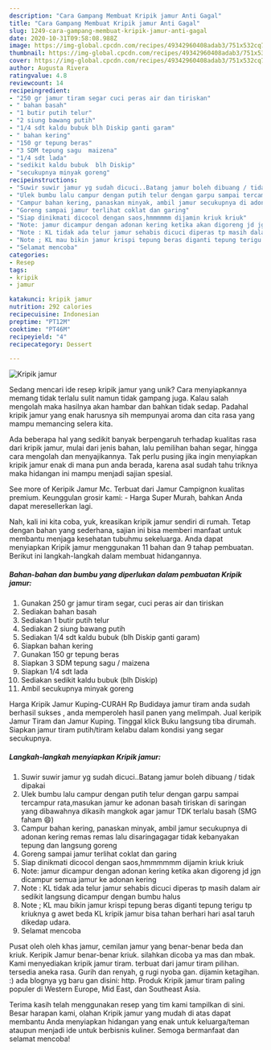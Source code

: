```yaml
---
description: "Cara Gampang Membuat Kripik jamur Anti Gagal"
title: "Cara Gampang Membuat Kripik jamur Anti Gagal"
slug: 1249-cara-gampang-membuat-kripik-jamur-anti-gagal
date: 2020-10-31T09:58:08.988Z
image: https://img-global.cpcdn.com/recipes/49342960408adab3/751x532cq70/kripik-jamur-foto-resep-utama.jpg
thumbnail: https://img-global.cpcdn.com/recipes/49342960408adab3/751x532cq70/kripik-jamur-foto-resep-utama.jpg
cover: https://img-global.cpcdn.com/recipes/49342960408adab3/751x532cq70/kripik-jamur-foto-resep-utama.jpg
author: Augusta Rivera
ratingvalue: 4.8
reviewcount: 14
recipeingredient:
- "250 gr jamur tiram segar cuci peras air dan tiriskan"
- " bahan basah"
- "1 butir putih telur"
- "2 siung bawang putih"
- "1/4 sdt kaldu bubuk blh Diskip ganti garam"
- " bahan kering"
- "150 gr tepung beras"
- "3 SDM tepung sagu  maizena"
- "1/4 sdt lada"
- "sedikit kaldu bubuk  blh Diskip"
- "secukupnya minyak goreng"
recipeinstructions:
- "Suwir suwir jamur yg sudah dicuci..Batang jamur boleh dibuang / tidak dipakai"
- "Ulek bumbu lalu campur dengan putih telur dengan garpu sampai tercampur rata,masukan jamur ke adonan basah tiriskan di saringan yang dibawahnya dikasih mangkok agar jamur TDK terlalu basah (SMG faham 😄)"
- "Campur bahan kering, panaskan minyak, ambil jamur secukupnya di adonan kering remas remas lalu disaringagagar tidak kebanyakan tepung dan langsung goreng"
- "Goreng sampai jamur terlihat coklat dan garing"
- "Siap dinikmati dicocol dengan saos,hmmmmmm dijamin kriuk kriuk"
- "Note: jamur dicampur dengan adonan kering ketika akan digoreng jd jgn dicampur semua jamur ke adonan kering"
- "Note : KL tidak ada telur jamur sehabis dicuci diperas tp masih dalam air sedikit langsung dicampur dengan bumbu halus"
- "Note ; KL mau bikin jamur krispi tepung beras diganti tepung terigu tp kriuknya g awet beda KL kripik jamur bisa tahan berhari hari asal taruh dikedap udara."
- "Selamat mencoba"
categories:
- Resep
tags:
- kripik
- jamur

katakunci: kripik jamur 
nutrition: 292 calories
recipecuisine: Indonesian
preptime: "PT12M"
cooktime: "PT46M"
recipeyield: "4"
recipecategory: Dessert

---
```



![Kripik jamur](https://img-global.cpcdn.com/recipes/49342960408adab3/751x532cq70/kripik-jamur-foto-resep-utama.jpg)

Sedang mencari ide resep kripik jamur yang unik? Cara menyiapkannya memang tidak terlalu sulit namun tidak gampang juga. Kalau salah mengolah maka hasilnya akan hambar dan bahkan tidak sedap. Padahal kripik jamur yang enak harusnya sih mempunyai aroma dan cita rasa yang mampu memancing selera kita.

Ada beberapa hal yang sedikit banyak berpengaruh terhadap kualitas rasa dari kripik jamur, mulai dari jenis bahan, lalu pemilihan bahan segar, hingga cara mengolah dan menyajikannya. Tak perlu pusing jika ingin menyiapkan kripik jamur enak di mana pun anda berada, karena asal sudah tahu triknya maka hidangan ini mampu menjadi sajian spesial.

See more of Keripik Jamur Mc. Terbuat dari Jamur Campignon kualitas premium. Keunggulan grosir kami: - Harga Super Murah, bahkan Anda dapat meresellerkan lagi.


Nah, kali ini kita coba, yuk, kreasikan kripik jamur sendiri di rumah. Tetap dengan bahan yang sederhana, sajian ini bisa memberi manfaat untuk membantu menjaga kesehatan tubuhmu sekeluarga. Anda dapat menyiapkan Kripik jamur menggunakan 11 bahan dan 9 tahap pembuatan. Berikut ini langkah-langkah dalam membuat hidangannya.

<!--inarticleads1-->

##### Bahan-bahan dan bumbu yang diperlukan dalam pembuatan Kripik jamur:

1. Gunakan 250 gr jamur tiram segar, cuci peras air dan tiriskan
1. Sediakan  bahan basah
1. Sediakan 1 butir putih telur
1. Sediakan 2 siung bawang putih
1. Sediakan 1/4 sdt kaldu bubuk (blh Diskip ganti garam)
1. Siapkan  bahan kering
1. Gunakan 150 gr tepung beras
1. Siapkan 3 SDM tepung sagu / maizena
1. Siapkan 1/4 sdt lada
1. Sediakan sedikit kaldu bubuk  (blh Diskip)
1. Ambil secukupnya minyak goreng


Harga Kripik Jamur Kuping-CURAH Rp Budidaya jamur tiram anda sudah berhasil sukses , anda memperoleh hasil panen yang melimpah. Jual keripik Jamur Tiram dan Jamur Kuping. Tinggal klick Buku langsung tiba dirumah. Siapkan jamur tiram putih/tiram kelabu dalam kondisi yang segar secukupnya. 

<!--inarticleads2-->

##### Langkah-langkah menyiapkan Kripik jamur:

1. Suwir suwir jamur yg sudah dicuci..Batang jamur boleh dibuang / tidak dipakai
1. Ulek bumbu lalu campur dengan putih telur dengan garpu sampai tercampur rata,masukan jamur ke adonan basah tiriskan di saringan yang dibawahnya dikasih mangkok agar jamur TDK terlalu basah (SMG faham 😄)
1. Campur bahan kering, panaskan minyak, ambil jamur secukupnya di adonan kering remas remas lalu disaringagagar tidak kebanyakan tepung dan langsung goreng
1. Goreng sampai jamur terlihat coklat dan garing
1. Siap dinikmati dicocol dengan saos,hmmmmmm dijamin kriuk kriuk
1. Note: jamur dicampur dengan adonan kering ketika akan digoreng jd jgn dicampur semua jamur ke adonan kering
1. Note : KL tidak ada telur jamur sehabis dicuci diperas tp masih dalam air sedikit langsung dicampur dengan bumbu halus
1. Note ; KL mau bikin jamur krispi tepung beras diganti tepung terigu tp kriuknya g awet beda KL kripik jamur bisa tahan berhari hari asal taruh dikedap udara.
1. Selamat mencoba


Pusat oleh oleh khas jamur, cemilan jamur yang benar-benar beda dan kriuk. Keripik Jamur benar-benar kriuk. silahkan dicoba ya mas dan mbak. Kami menyediakan kripik jamur tiram. terbuat dari jamur tiram pilihan. tersedia aneka rasa. Gurih dan renyah, g rugi nyoba gan. dijamin ketagihan. :) ada blognya yg baru gan disini: http. Produk Kripik jamur tiram paling populer di Western Europe, Mid East, dan Southeast Asia. 

Terima kasih telah menggunakan resep yang tim kami tampilkan di sini. Besar harapan kami, olahan Kripik jamur yang mudah di atas dapat membantu Anda menyiapkan hidangan yang enak untuk keluarga/teman ataupun menjadi ide untuk berbisnis kuliner. Semoga bermanfaat dan selamat mencoba!
